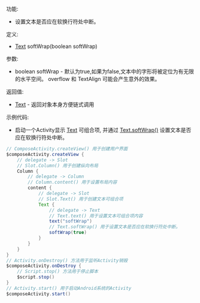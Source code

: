 功能:

+ 设置文本是否应在软换行符处中断。

定义:

+ [Text](/API/UI/Compose/Widget/Text/README.md) softWrap(boolean softWrap)

参数:

+ boolean softWrap - 默认为true,如果为false,文本中的字形将被定位为有无限的水平空间。 overflow 和 TextAlign 可能会产生意外的效果。

返回值:

+ [Text](/API/UI/Compose/Widget/Text/README.md) - 返回对象本身方便链式调用

示例代码:

+ 启动一个Activity显示 [Text](/API/UI/Compose/Widget/Text/README.md) 可组合项,
  并通过 [Text.softWrap()](/API/UI/Compose/Widget/Text/README.md?id=softWrap) 设置文本是否应在软换行符处中断。

```groovy
// ComposeActivity.createView() 用于创建用户界面
$composeActivity.createView {
    // delegate -> Slot
    // Slot.Column() 用于创建纵向布局
    Column {
        // delegate -> Column
        // Column.content() 用于设置布局内容
        content {
            // delegate -> Slot
            // Slot.Text() 用于创建文本可组合项
            Text {
                // delegate -> Text
                // Text.text() 用于设置文本可组合项内容
                text("softWrap")
                // Text.softWrap() 用于设置文本是否应在软换行符处中断。
                softWrap(true)
            }
        }
    }
}
// Activity.onDestroy() 方法用于监听Activity销毁
$composeActivity.onDestroy {
    // Script.stop() 方法用于停止脚本
    $script.stop()
}
// Activity.start() 用于启动Android系统的Activity
$composeActivity.start()
```